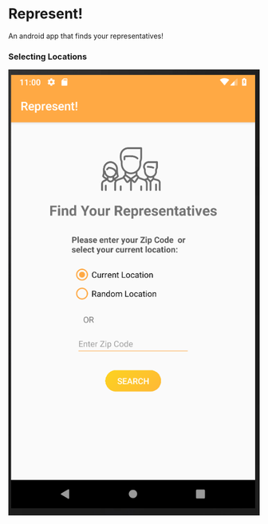 # Represent!
An android app that finds your representatives!
### Selecting Locations
![Alt text](/screenshots/location.png)

